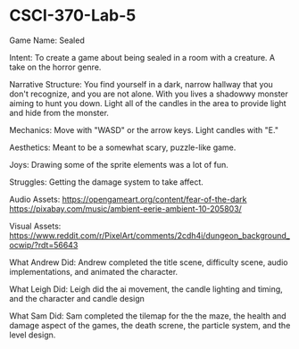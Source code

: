# CSCI-370-Lab-5
Game Name: Sealed

Intent: To create a game about being sealed in a room with a creature. A take on the horror genre.

Narrative Structure: You find yourself in a dark, narrow hallway that you don't recognize, and you are not alone. With you lives a shadowwy monster aiming to hunt you down. Light all of the candles in the area to provide light and hide from the monster.

Mechanics: Move with "WASD" or the arrow keys. Light candles with "E."

Aesthetics: Meant to be a somewhat scary, puzzle-like game. 

Joys: Drawing some of the sprite elements was a lot of fun.

Struggles: Getting the damage system to take affect.

Audio Assets: https://opengameart.org/content/fear-of-the-dark 
https://pixabay.com/music/ambient-eerie-ambient-10-205803/

Visual Assets: https://www.reddit.com/r/PixelArt/comments/2cdh4i/dungeon_background_ocwip/?rdt=56643

What Andrew Did: Andrew completed the title scene, difficulty scene, audio implementations, and animated the character.

What Leigh Did: Leigh did the ai movement, the candle lighting and timing, and the character and candle design

What Sam Did: Sam completed the tilemap for the the maze, the health and damage aspect of the games, the death screne, the particle system, and the level design.
